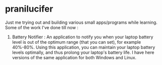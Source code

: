 # pranilucifer
Just me trying out and building various small apps/programs while learning. Some of the work I've done till now : 
1. Battery Notifier : An application to notify you when your laptop battery level is out of the optimum range (that you can set), for example 40%-80%. Using this application, you can maintain your laptop battery levels optimally, and thus prolong your laptop's battery life. I have here versions of the same application for both Windows and Linux.
